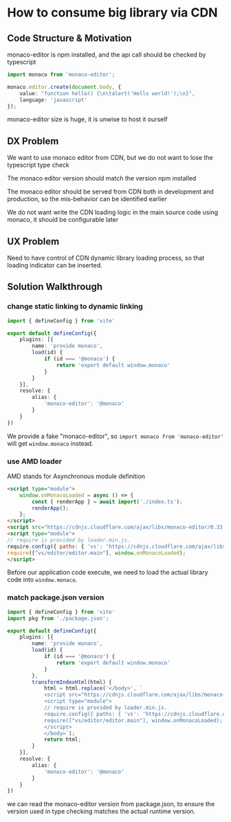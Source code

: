 # How to consume big library via CDN

## Code Structure & Motivation

monaco-editor is npm installed, and the api call should be checked by typescript

```ts
import monaco from 'monaco-editor';

monaco.editor.create(document.body, {
	value: "function hello() {\n\talert('Hello world!');\n}",
	language: 'javascript'
});
```

monaco-editor size is huge, it is unwise to host it ourself

## DX Problem

We want to use monaco editor from CDN, but we do not want to lose the typescript type check

The monaco editor version should match the version npm installed

The monaco editor should be served from CDN both in development and production, so the mis-behavior can be identified earlier

We do not want write the CDN loading logic in the main source code using monaco, it should be configurable later

## UX Problem

Need to have control of CDN dynamic library loading process, so that loading indicator can be inserted.

## Solution Walkthrough

### change static linking to dynamic linking

```ts
import { defineConfig } from 'vite'

export default defineConfig({
    plugins: [{
        name: 'provide monaco',
        load(id) {
            if (id === '@monaco') {
                return 'export default window.monaco'
            }
        }
    }],
    resolve: {
        alias: {
            'monaco-editor': '@monaco'
        }
    }
})
```

We provide a fake "monaco-editor", so `import monaco from 'monaco-editor'` will get `window.monaco` instead.

### use AMD loader

AMD stands for Asynchronous module definition

```html
<script type="module">
    window.onMonacoLoaded = async () => {
        const { renderApp } = await import('./index.ts');
        renderApp();
    };
</script>
<script src="https://cdnjs.cloudflare.com/ajax/libs/monaco-editor/0.33.0/min/vs/loader.min.js"></script>
<script type="module">
// require is provided by loader.min.js.
require.config({ paths: { 'vs': 'https://cdnjs.cloudflare.com/ajax/libs/monaco-editor/0.33.0/min/vs' }});
require(["vs/editor/editor.main"], window.onMonacoLoaded);
</script>
```

Before our application code execute, we need to load the actual library code into `window.monaco`.

### match package.json version

```ts
import { defineConfig } from 'vite'
import pkg from './package.json';

export default defineConfig({
    plugins: [{
        name: 'provide monaco',
        load(id) {
            if (id === '@monaco') {
                return 'export default window.monaco'
            }
        },
        transformIndexHtml(html) {
            html = html.replace('</body>', `
            <script src="https://cdnjs.cloudflare.com/ajax/libs/monaco-editor/${pkg.dependencies['monaco-editor']}/min/vs/loader.min.js"></script>
            <script type="module">
            // require is provided by loader.min.js.
            require.config({ paths: { 'vs': 'https://cdnjs.cloudflare.com/ajax/libs/monaco-editor/${pkg.dependencies['monaco-editor']}/min/vs' }});
            require(["vs/editor/editor.main"], window.onMonacoLoaded);
            </script>
            </body>`);
            return html;
        }
    }],
    resolve: {
        alias: {
            'monaco-editor': '@monaco'
        }
    }
})
```

we can read the monaco-editor version from package.json, to ensure the version used in type checking matches the actual runtime version.